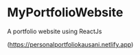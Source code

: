 # MyPortfolioWebsite
A portfolio website using ReactJs

(https://personalportfoliokausani.netlify.app)
